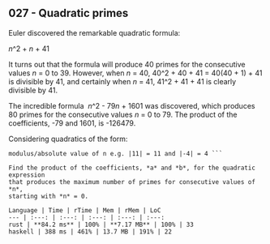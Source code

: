 027 - Quadratic primes
----------------------

Euler discovered the remarkable quadratic formula:

*n*^2 + *n* + 41

It turns out that the formula will produce 40 primes for the consecutive values
*n* = 0 to 39. However, when *n* = 40, 40^2 + 40 + 41 = 40(40 + 1) + 41 is
divisible by 41, and certainly when *n* = 41, 41^2 + 41 + 41 is clearly
divisible by 41.

The incredible formula  *n*^2 - 79*n* + 1601 was discovered, which produces 80
primes for the consecutive values *n* = 0 to 79. The product of the
coefficients, -79 and 1601, is -126479.

Considering quadratics of the form:

``` n^2 + an + b, where |a| < 1000 and |b| < 1000  where |n| is the
modulus/absolute value of n e.g. |11| = 11 and |-4| = 4 ```

Find the product of the coefficients, *a* and *b*, for the quadratic expression
that produces the maximum number of primes for consecutive values of *n*,
starting with *n* = 0.

Language | Time | rTime | Mem | rMem | LoC
--- | :---: | :---: | :---: | :---: | :---:
rust | **84.2 ms** | 100% | **7.17 MB** | 100% | 33
haskell | 388 ms | 461% | 13.7 MB | 191% | 22

